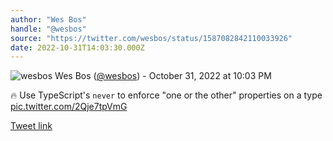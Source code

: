 ```yaml
---
author: "Wes Bos"
handle: "@wesbos"
source: "https://twitter.com/wesbos/status/1587082842110033926"
date: 2022-10-31T14:03:30.000Z
---
```

![wesbos](https://pbs.twimg.com/profile_images/877525007185858562/7G9vGTca_normal.jpg)
Wes Bos ([@wesbos](https://twitter.com/wesbos)) - October 31, 2022 at 10:03 PM

🔥 Use TypeScript's `never` to enforce "one or the other" properties on a type [pic.twitter.com/2Qje7tpVmG](https://twitter.com/wesbos/status/1587082842110033926/video/1)

[Tweet link](https://twitter.com/wesbos/status/1587082842110033926)